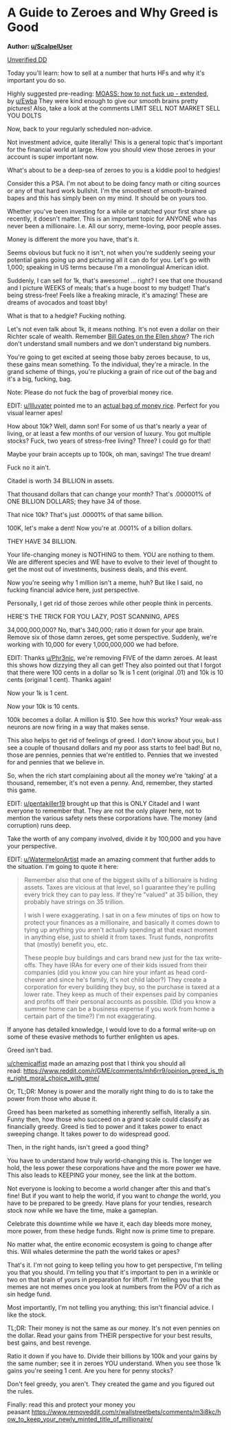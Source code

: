 A Guide to Zeroes and Why Greed is Good
=======================================

**Author: [u/ScalpelUser](https://www.reddit.com/user/ScalpelUser/)**

[Unverified DD](https://www.reddit.com/r/DDintoGME/search?q=flair_name%3A%22Unverified%20DD%22&restrict_sr=1)

Today you'll learn: how to sell at a number that hurts HFs and why it's important you do so.

Highly suggested pre-reading: [MOASS: how to not fuck up - extended](https://www.reddit.com/r/Superstonk/comments/mtgx6a/moass_how_to_not_fuck_up_extended/), by [u/Ewba](https://www.reddit.com/u/Ewba/) They were kind enough to give our smooth brains pretty pictures! Also, take a look at the comments LIMIT SELL NOT MARKET SELL YOU DOLTS

Now, back to your regularly scheduled non-advice.

Not investment advice, quite literally! This is a general topic that's important for the financial world at large. How you should view those zeroes in your account is super important now.

What's about to be a deep-sea of zeroes to you is a kiddie pool to hedgies!

Consider this a PSA. I'm not about to be doing fancy math or citing sources or any of that hard work bullshit. I'm the smoothest of smooth-brained bapes and this has simply been on my mind. It should be on yours too.

Whether you've been investing for a while or snatched your first share up recently, it doesn't matter. This is an important topic for ANYONE who has never been a millionaire. I.e. All our sorry, meme-loving, poor people asses.

Money is different the more you have, that's it.

Seems obvious but fuck no it isn't, not when you're suddenly seeing your potential gains going up and picturing all it can do for you. Let's go with 1,000; speaking in US terms because I'm a monolingual American idiot.

Suddenly, I can sell for 1k, that's awesome! ... right? I see that one thousand and I picture WEEKS of meals; that's a huge boost to my budget! That's being stress-free! Feels like a freaking miracle, it's amazing! These are dreams of avocados and toast bby!

What is that to a hedgie? Fucking nothing.

Let's not even talk about 1k, it means nothing. It's not even a dollar on their Richter scale of wealth. Remember [Bill Gates on the Ellen show](https://www.vice.com/en/article/j5bax7/bill-gates-is-adorably-terrible-at-guessing-the-cost-of-everyday-groceries)? The rich don't understand small numbers and we don't understand big numbers.

You're going to get excited at seeing those baby zeroes because, to us, these gains mean something. To the individual, they're a miracle. In the grand scheme of things, you're plucking a grain of rice out of the bag and it's a big, fucking, bag.

Note: Please do not fuck the bag of proverbial money rice.

EDIT: [u/Illuvater](https://www.reddit.com/u/Illuvater/) pointed me to an [actual bag of money rice](https://youtu.be/qSOVBiEotaw). Perfect for you visual learner apes!

How about 10k? Well, damn son! For some of us that's nearly a year of living, or at least a few months of our version of luxury. You got multiple stocks? Fuck, two years of stress-free living? Three? I could go for that!

Maybe your brain accepts up to 100k, oh man, savings! The true dream!

Fuck no it ain't.

Citadel is worth 34 BILLION in assets.

That thousand dollars that can change your month? That's .000001% of ONE BILLION DOLLARS; they have 34 of those.

That nice 10k? That's just .00001% of that same billion.

100K, let's make a dent! Now you're at .0001% of a billion dollars.

THEY HAVE 34 BILLION.

Your life-changing money is NOTHING to them. YOU are nothing to them. We are different species and WE have to evolve to their level of thought to get the most out of investments, business deals, and this event.

Now you're seeing why 1 million isn't a meme, huh? But like I said, no fucking financial advice here, just perspective.

Personally, I get rid of those zeroes while other people think in percents.

HERE'S THE TRICK FOR YOU LAZY, POST SCANNING, APES

34,000,000,000? No, that's 340,000; ratio it down for your ape brain. Remove six of those damn zeroes, get some perspective. Suddenly, we're working with 10,000 for every 1,000,000,000 we had before.

EDIT: Thanks [u/Phr3nic](https://www.reddit.com/u/Phr3nic/), we're removing FIVE of the damn zeroes. At least this shows how dizzying they all can get! They also pointed out that I forgot that there were 100 cents in a dollar so 1k is 1 cent (original .01) and 10k is 10 cents (original 1 cent). Thanks again!

Now your 1k is 1 cent.

Now your 10k is 10 cents.

100k becomes a dollar. A million is $10. See how this works? Your weak-ass neurons are now firing in a way that makes sense.

This also helps to get rid of feelings of greed. I don't know about you, but I see a couple of thousand dollars and my poor ass starts to feel bad! But no, those are pennies, pennies that we're entitled to. Pennies that we invested for and pennies that we believe in.

So, when the rich start complaining about all the money we're 'taking' at a thousand, remember, it's not even a penny. And, remember, they started this game.

EDIT: [u/pentakiller19](https://www.reddit.com/u/pentakiller19/) brought up that this is ONLY Citadel and I want everyone to remember that. They are not the only player here, not to mention the various safety nets these corporations have. The money (and corruption) runs deep.

Take the worth of any company involved, divide it by 100,000 and you have your perspective.

EDIT: [u/WatermelonArtist](https://www.reddit.com/u/WatermelonArtist/) made an amazing comment that further adds to the situation. I'm going to quote it here:

> Remember also that one of the biggest skills of a billionaire is hiding assets. Taxes are vicious at that level, so I guarantee they're pulling every trick they can to pay less. If they're "valued" at 35 billion, they probably have strings on 35 trillion.
>
> I wish I were exaggerating. I sat in on a few minutes of tips on how to protect your finances as a millionaire, and basically it comes down to tying up anything you aren't actually spending at that exact moment in anything else, just to shield it from taxes. Trust funds, nonprofits that (mostly) benefit you, etc.
>
> These people buy buildings and cars brand new just for the tax write-offs. They have IRAs for every one of their kids issued from their companies (did you know you can hire your infant as head cord-chewer and since he's family, it's not child labor?) They create a corporation for every building they buy, so the purchase is taxed at a lower rate. They keep as much of their expenses paid by companies and profits off their personal accounts as possible. (Did you know a summer home can be a business expense if you work from home a certain part of the time?) I'm not exaggerating.

If anyone has detailed knowledge, I would love to do a formal write-up on some of these evasive methods to further enlighten us apes.

Greed isn't bad.

[u/chemicalfist](https://www.reddit.com/u/chemicalfist/) made an amazing post that I think you should all read: <https://www.reddit.com/r/GME/comments/mh6rr9/opinion_greed_is_the_right_moral_choice_with_gme/>

Or, TL;DR: Money is power and the morally right thing to do is to take the power from those who abuse it.

Greed has been marketed as something inherently selfish, literally a sin. Funny then, how those who succeed on a grand scale could classify as financially greedy. Greed is tied to power and it takes power to enact sweeping change. It takes power to do widespread good.

Then, in the right hands, isn't greed a good thing?

You have to understand how truly world-changing this is. The longer we hold, the less power these corporations have and the more power we have. This also leads to KEEPING your money, see the link at the bottom.

Not everyone is looking to become a world changer after this and that's fine! But if you want to help the world, if you want to *change* the world, you have to be prepared to be greedy. Have plans for your tendies, research stock now while we have the time, make a gameplan.

Celebrate this downtime while we have it, each day bleeds more money, more power, from these hedge funds. Right now is prime time to prepare.

No matter what, the entire economic ecosystem is going to change after this. Will whales determine the path the world takes or apes?

That's it. I'm not going to keep telling you how to get perspective, I'm telling you that you should. I'm telling you that it's important to pen in a wrinkle or two on that brain of yours in preparation for liftoff. I'm telling you that the memes are not memes once you look at numbers from the POV of a rich as sin hedge fund.

Most importantly, I'm not telling you anything; this isn't financial advice. I like the stock.

TL;DR: Their money is not the same as our money. It's not even pennies on the dollar. Read your gains from THEIR perspective for your best results, best gains, and best revenge.

Ratio it down if you have to. Divide their billions by 100k and your gains by the same number; see it in zeroes YOU understand. When you see those 1k gains you're seeing 1 cent. Are you here for penny stocks?

Don't feel greedy, you aren't. They created the game and you figured out the rules.

Finally: read this and protect your money you peasant <https://www.removeddit.com/r/wallstreetbets/comments/m3i8kc/how_to_keep_your_newly_minted_title_of_millionaire/>
